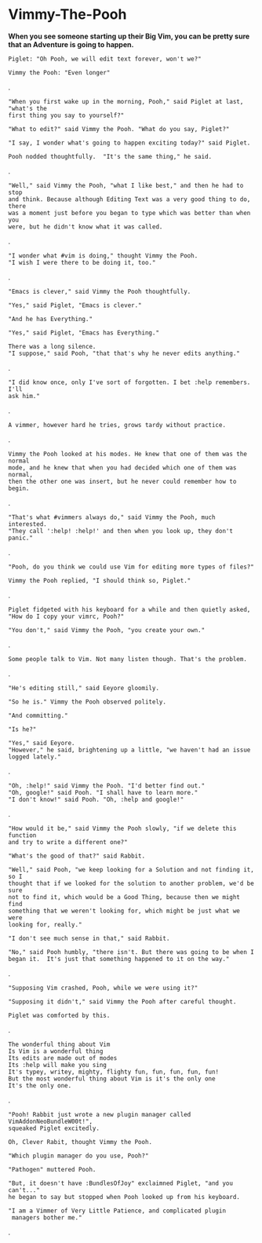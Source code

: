 Vimmy-The-Pooh
==============

__When you see someone starting up their Big Vim, you can be pretty sure that an
Adventure is going to happen.__

    Piglet: "Oh Pooh, we will edit text forever, won't we?"

    Vimmy the Pooh: "Even longer"

.

    "When you first wake up in the morning, Pooh," said Piglet at last, "what's the
    first thing you say to yourself?"

    "What to edit?" said Vimmy the Pooh. "What do you say, Piglet?"

    "I say, I wonder what's going to happen exciting today?" said Piglet.

    Pooh nodded thoughtfully.  "It's the same thing," he said.

.

    "Well," said Vimmy the Pooh, "what I like best," and then he had to stop
    and think. Because although Editing Text was a very good thing to do, there
    was a moment just before you began to type which was better than when you
    were, but he didn't know what it was called.

.

    "I wonder what #vim is doing," thought Vimmy the Pooh.
    "I wish I were there to be doing it, too."

.

    "Emacs is clever," said Vimmy the Pooh thoughtfully.

    "Yes," said Piglet, "Emacs is clever."

    "And he has Everything."

    "Yes," said Piglet, "Emacs has Everything."

    There was a long silence.
    "I suppose," said Pooh, "that that's why he never edits anything."

.

    "I did know once, only I've sort of forgotten. I bet :help remembers. I'll
    ask him."

.

    A vimmer, however hard he tries, grows tardy without practice.

.

    Vimmy the Pooh looked at his modes. He knew that one of them was the normal
    mode, and he knew that when you had decided which one of them was normal,
    then the other one was insert, but he never could remember how to begin.

.

    "That's what #vimmers always do," said Vimmy the Pooh, much interested.
    "They call ':help! :help!' and then when you look up, they don't panic."

.

    "Pooh, do you think we could use Vim for editing more types of files?"

    Vimmy the Pooh replied, "I should think so, Piglet."

.

    Piglet fidgeted with his keyboard for a while and then quietly asked,
    "How do I copy your vimrc, Pooh?"

    "You don't," said Vimmy the Pooh, "you create your own."

.

    Some people talk to Vim. Not many listen though. That's the problem.

.

    "He's editing still," said Eeyore gloomily.

    "So he is." Vimmy the Pooh observed politely.

    "And committing."

    "Is he?"

    "Yes," said Eeyore.
    "However," he said, brightening up a little, "we haven't had an issue
    logged lately."

.

    "Oh, :help!" said Vimmy the Pooh. "I'd better find out."
    "Oh, google!" said Pooh. "I shall have to learn more."
    "I don't know!" said Pooh. "Oh, :help and google!"

.

    "How would it be," said Vimmy the Pooh slowly, "if we delete this function
    and try to write a different one?"

    "What's the good of that?" said Rabbit.

    "Well," said Pooh, "we keep looking for a Solution and not finding it, so I
    thought that if we looked for the solution to another problem, we'd be sure
    not to find it, which would be a Good Thing, because then we might find
    something that we weren't looking for, which might be just what we were
    looking for, really."

    "I don't see much sense in that," said Rabbit.

    "No," said Pooh humbly, "there isn't. But there was going to be when I
    began it.  It's just that something happened to it on the way."

.

    "Supposing Vim crashed, Pooh, while we were using it?"

    "Supposing it didn't," said Vimmy the Pooh after careful thought.

    Piglet was comforted by this.

.

    The wonderful thing about Vim
    Is Vim is a wonderful thing
    Its edits are made out of modes
    Its :help will make you sing
    It's typey, writey, mighty, flighty fun, fun, fun, fun, fun!
    But the most wonderful thing about Vim is it's the only one
    It's the only one.

.

    "Pooh! Rabbit just wrote a new plugin manager called VimAddonNeoBundleW00t!",
    squeaked Piglet excitedly.

    Oh, Clever Rabit, thought Vimmy the Pooh.

    "Which plugin manager do you use, Pooh?"

    "Pathogen" muttered Pooh.

    "But, it doesn't have :BundlesOfJoy" exclaimned Piglet, "and you can't..."
    he began to say but stopped when Pooh looked up from his keyboard.

    "I am a Vimmer of Very Little Patience, and complicated plugin
     managers bother me."

.
